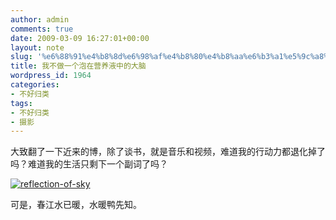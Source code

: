 ```yaml
---
author: admin
comments: true
date: 2009-03-09 16:27:01+00:00
layout: note
slug: '%e6%88%91%e4%b8%8d%e6%98%af%e4%b8%80%e4%b8%aa%e6%b3%a1%e5%9c%a8%e8%90%a5%e5%85%bb%e6%b6%b2%e4%b8%ad%e7%9a%84%e5%a4%a7%e8%84%91'
title: 我不做一个泡在营养液中的大脑
wordpress_id: 1964
categories:
- 不好归类
tags:
- 不好归类
- 摄影
---
```


大致翻了一下近来的博，除了谈书，就是音乐和视频，难道我的行动力都退化掉了吗？难道我的生活只剩下一个副词了吗？

[![reflection-of-sky](http://farm4.static.flickr.com/3593/3341017641_6b88f17ff6_m.jpg)](http://www.flickr.com/photos/lookoo/3341017641/)

可是，春江水已暖，水暖鸭先知。
